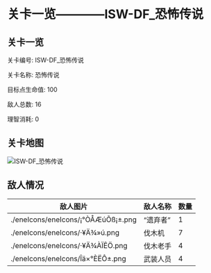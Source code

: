 # 关卡一览————ISW-DF_恐怖传说


## 关卡一览

关卡编号: ISW-DF_恐怖传说

关卡名称: 恐怖传说

目标点生命值: 100

敌人总数: 16

理智消耗: 0


## 关卡地图
![ISW-DF_恐怖传说](./oprMap/ISW-DF_恐怖传说.png)

## 敌人情况

| 敌人图片 | 敌人名称 | 数量  |
|---------|-----|-----|
| ./eneIcons/eneIcons/¡°ÒÅÆúÕß¡±.png| “遗弃者”  |   1  |
| ./eneIcons/eneIcons/·¥Ä¾»ú.png| 伐木机  |   7  |
| ./eneIcons/eneIcons/·¥Ä¾ÀÏÊÖ.png| 伐木老手  |   4  |
| ./eneIcons/eneIcons/Îä×°ÈËÔ±.png| 武装人员  |   4  |
